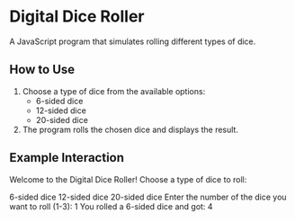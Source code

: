 
# Digital Dice Roller

A JavaScript program that simulates rolling different types of dice.

## How to Use
1. Choose a type of dice from the available options:
   - 6-sided dice
   - 12-sided dice
   - 20-sided dice
2. The program rolls the chosen dice and displays the result.

## Example Interaction
Welcome to the Digital Dice Roller!
Choose a type of dice to roll:

6-sided dice
12-sided dice
20-sided dice 
Enter the number of the dice you want to roll (1-3): 1 
You rolled a 6-sided dice and got: 4
